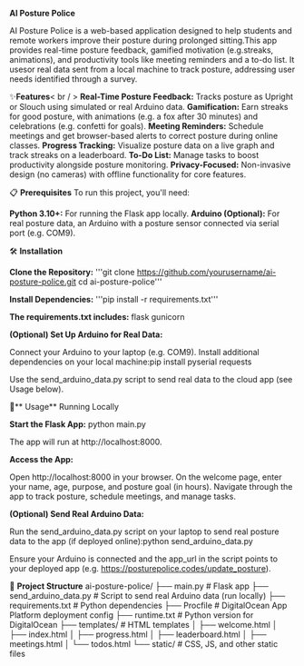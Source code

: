 **AI Posture Police**


AI Posture Police is a web-based application designed to help students and remote workers improve their posture during prolonged sitting.This app provides real-time posture feedback, gamified motivation (e.g.streaks, animations), and productivity tools like meeting reminders and a to-do list. It usesor real data sent from a local machine to track posture, addressing user needs identified through a survey.

✨**Features**< br / >
**Real-Time Posture Feedback:** Tracks posture as Upright or Slouch using simulated or real Arduino data.
**Gamification:** Earn streaks for good posture, with animations (e.g. a fox after 30 minutes) and celebrations (e.g. confetti for goals).
**Meeting Reminders:** Schedule meetings and get browser-based alerts to correct posture during online classes.
**Progress Tracking:** Visualize posture data on a live graph and track streaks on a leaderboard.
**To-Do List:** Manage tasks to boost productivity alongside posture monitoring.
**Privacy-Focused:** Non-invasive design (no cameras) with offline functionality for core features.

📋 **Prerequisites**
To run this project, you'll need:

**Python 3.10+:** For running the Flask app locally.
**Arduino (Optional):** For real posture data, an Arduino with a posture sensor connected via serial port (e.g. COM9).

🛠️ **Installation**

**Clone the Repository:**
'''git clone https://github.com/yourusername/ai-posture-police.git
cd ai-posture-police'''


**Install Dependencies:**
'''pip install -r requirements.txt'''

**The requirements.txt includes:**
flask
gunicorn


**(Optional) Set Up Arduino for Real Data:**

Connect your Arduino to your laptop (e.g. COM9).
Install additional dependencies on your local machine:pip install pyserial requests


Use the send_arduino_data.py script to send real data to the cloud app (see Usage below).



🚀** Usage**
Running Locally

**Start the Flask App:**
python main.py

The app will run at http://localhost:8000.

**Access the App:**

Open http://localhost:8000 in your browser.
On the welcome page, enter your name, age, purpose, and posture goal (in hours).
Navigate through the app to track posture, schedule meetings, and manage tasks.


**(Optional) Send Real Arduino Data:**

Run the send_arduino_data.py script on your laptop to send real posture data to the app (if deployed online):python send_arduino_data.py

Ensure your Arduino is connected and the app_url in the script points to your deployed app (e.g. https://posturepolice.codes/update_posture).


📂 **Project Structure**
ai-posture-police/
├── main.py              # Flask app
├── send_arduino_data.py # Script to send real Arduino data (run locally)
├── requirements.txt     # Python dependencies
├── Procfile             # DigitalOcean App Platform deployment config
├── runtime.txt          # Python version for DigitalOcean
├── templates/           # HTML templates
│   ├── welcome.html
│   ├── index.html
│   ├── progress.html
│   ├── leaderboard.html
│   ├── meetings.html
│   └── todos.html
└── static/              # CSS, JS, and other static files



